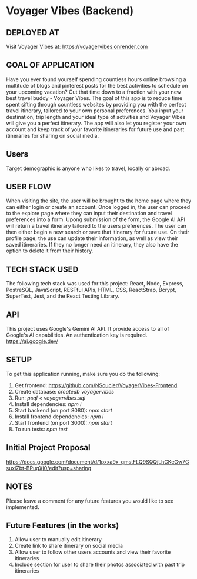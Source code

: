# Voyager Vibes (Backend)

## DEPLOYED AT
Visit Voyager Vibes at: https://voyagervibes.onrender.com

## GOAL OF APPLICATION
Have you ever found yourself spending countless hours online browsing a multitude of blogs and pinterest posts for the best activities to schedule on your upcoming vacation? Cut that time down to a fraction with your new best travel buddy - Voyager Vibes. The goal of this app is to reduce time spent sifting through countless websites by providing you with the perfect travel itinerary, tailored to your own personal preferences. You input your destination, trip length and your ideal type of activities and Voyager Vibes will give you a perfect itinerary. The app will also let you register your own account and keep track of your favorite itineraries for future use and past itineraries for sharing on social media.

## Users
Target demographic is anyone who likes to travel, locally or abroad.

## USER FLOW
When visiting the site, the user will be brought to the home page where they can either login or create an account. Once logged in, the user can proceed to the explore page where they can input their destination and travel preferences into a form. Upong submission of the form, the Google AI API will return a travel itinerary tailored to the users preferences. The user can then either begin a new search or save that itinerary for future use. On their profile page, the use can update their information, as well as view their saved itineraries. If they no longer need an itinerary, they also have the option to delete it from their history.

## TECH STACK USED
The following tech stack was used for this project: React, Node, Express, PostreSQL, JavaScript, RESTful APIs, HTML, CSS, ReactStrap, Bcrypt, SuperTest, Jest, and the React Testing Library.

## API
This project uses Google's Gemini AI API. It provide access to all of Google's AI capabilities. An authentication key is required.
https://ai.google.dev/

## SETUP
To get this application running, make sure you do the following:
1. Get frontend: https://github.com/NSoucier/VoyagerVibes-Frontend
2. Create database: *createdb voyagervibes*
3. Run: *psql < voyagervibes.sql*
4. Install dependencies: *npm i*
5. Start backend (on port 8080): *npm start*
6. Install frontend dependencies: *npm i*
7. Start frontend (on port 3000): *npm start*
8. To run tests: *npm test*

## Initial Project Proposal
https://docs.google.com/document/d/1pxxa9x_qmstFLQ9SQQjLhCKeGw7GsuxlZbt-BPugXj0/edit?usp=sharing

## NOTES
Please leave a comment for any future features you would like to see implemented.

## Future Features (in the works)
1. Allow user to manually edit itinerary
2. Create link to share itinerary on social media
3. Allow user to follow other users accounts and view their favorite itineraries
4. Include section for user to share their photos associated with past trip itineraries


